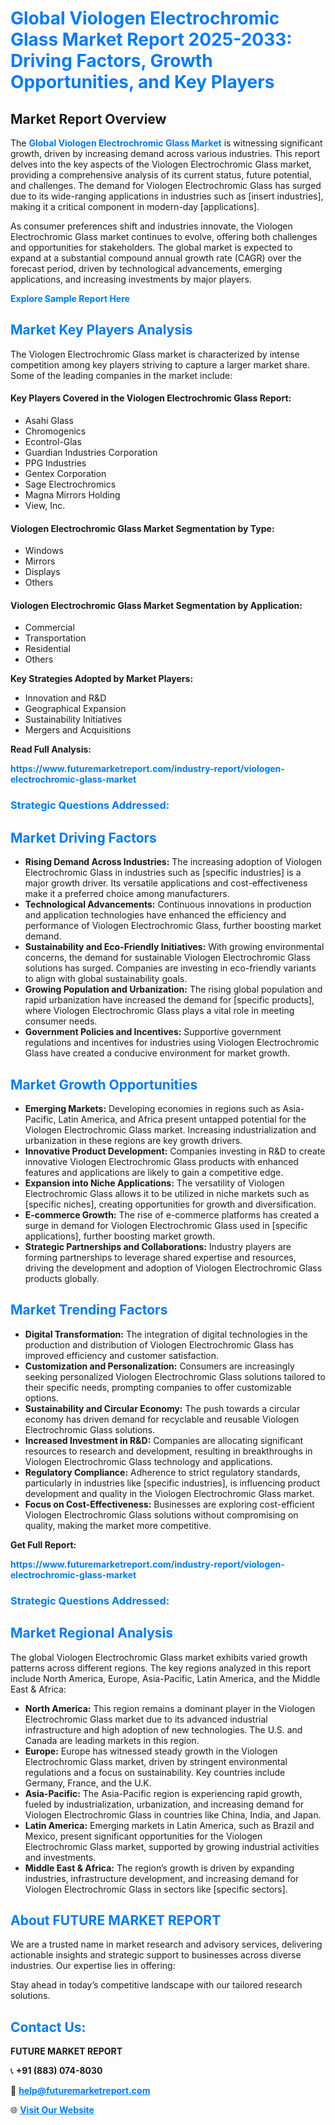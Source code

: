<h1 style="color: #007BFF;">Global Viologen Electrochromic Glass Market Report 2025-2033: Driving Factors, Growth Opportunities, and Key Players</h1>

<section id="overview">
<h2>Market Report Overview</h2>
<p>The <a href="https://www.futuremarketreport.com/industry-report/viologen-electrochromic-glass-market" style="color: #007BFF; text-decoration: none;"><strong>Global Viologen Electrochromic Glass Market</strong></a> is witnessing significant growth, driven by increasing demand across various industries. This report delves into the key aspects of the Viologen Electrochromic Glass market, providing a comprehensive analysis of its current status, future potential, and challenges. The demand for Viologen Electrochromic Glass has surged due to its wide-ranging applications in industries such as [insert industries], making it a critical component in modern-day [applications].</p>
<p>As consumer preferences shift and industries innovate, the Viologen Electrochromic Glass market continues to evolve, offering both challenges and opportunities for stakeholders. The global market is expected to expand at a substantial compound annual growth rate (CAGR) over the forecast period, driven by technological advancements, emerging applications, and increasing investments by major players.</p>
</section>

<section id="overview">
<p><a href="https://www.futuremarketreport.com/request-sample/reportId=62132" style="color: #007BFF; text-decoration: none;"><strong>Explore Sample Report Here</strong></a></p>
</section>

<section id="key-players">
<h2 style="color: #007BFF;">Market Key Players Analysis</h2>
<p>The Viologen Electrochromic Glass market is characterized by intense competition among key players striving to capture a larger market share. Some of the leading companies in the market include:</p>
<h4>Key Players Covered in the Viologen Electrochromic Glass Report:</h4>
<ul><li>Asahi Glass</li><li>Chromogenics</li><li>Econtrol-Glas</li><li>Guardian Industries Corporation</li><li>PPG Industries</li><li>Gentex Corporation</li><li>Sage Electrochromics</li><li>Magna Mirrors Holding</li><li>View, Inc.</li></ul>
<h4>Viologen Electrochromic Glass Market Segmentation by Type:</h4>
<ul><li>Windows</li><li>Mirrors</li><li>Displays</li><li>Others</li></ul>

<h4>Viologen Electrochromic Glass Market Segmentation by Application:</h4>
<ul><li>Commercial</li><li>Transportation</li><li>Residential</li><li>Others</li></ul>
<p><strong>Key Strategies Adopted by Market Players:</strong></p>
<ul>
<li>Innovation and R&D</li>
<li>Geographical Expansion</li>
<li>Sustainability Initiatives</li>
<li>Mergers and Acquisitions</li>
</ul>
</section>

<section>
<p><strong>Read Full Analysis: </strong></p><a href="https://www.futuremarketreport.com/industry-report/viologen-electrochromic-glass-market" style="color: #007BFF; text-decoration: none;"><strong>https://www.futuremarketreport.com/industry-report/viologen-electrochromic-glass-market</strong></a>
<h3 style="color: #007BFF;">Strategic Questions Addressed:</h3>
</section>

<section id="driving-factors">
<h2 style="color: #007BFF;">Market Driving Factors</h2>
<ul>
<li><strong>Rising Demand Across Industries:</strong> The increasing adoption of Viologen Electrochromic Glass in industries such as [specific industries] is a major growth driver. Its versatile applications and cost-effectiveness make it a preferred choice among manufacturers.</li>
<li><strong>Technological Advancements:</strong> Continuous innovations in production and application technologies have enhanced the efficiency and performance of Viologen Electrochromic Glass, further boosting market demand.</li>
<li><strong>Sustainability and Eco-Friendly Initiatives:</strong> With growing environmental concerns, the demand for sustainable Viologen Electrochromic Glass solutions has surged. Companies are investing in eco-friendly variants to align with global sustainability goals.</li>
<li><strong>Growing Population and Urbanization:</strong> The rising global population and rapid urbanization have increased the demand for [specific products], where Viologen Electrochromic Glass plays a vital role in meeting consumer needs.</li>
<li><strong>Government Policies and Incentives:</strong> Supportive government regulations and incentives for industries using Viologen Electrochromic Glass have created a conducive environment for market growth.</li>
</ul>
</section>

<section id="growth-opportunities">
<h2 style="color: #007BFF;">Market Growth Opportunities</h2>
<ul>
<li><strong>Emerging Markets:</strong> Developing economies in regions such as Asia-Pacific, Latin America, and Africa present untapped potential for the Viologen Electrochromic Glass market. Increasing industrialization and urbanization in these regions are key growth drivers.</li>
<li><strong>Innovative Product Development:</strong> Companies investing in R&D to create innovative Viologen Electrochromic Glass products with enhanced features and applications are likely to gain a competitive edge.</li>
<li><strong>Expansion into Niche Applications:</strong> The versatility of Viologen Electrochromic Glass allows it to be utilized in niche markets such as [specific niches], creating opportunities for growth and diversification.</li>
<li><strong>E-commerce Growth:</strong> The rise of e-commerce platforms has created a surge in demand for Viologen Electrochromic Glass used in [specific applications], further boosting market growth.</li>
<li><strong>Strategic Partnerships and Collaborations:</strong> Industry players are forming partnerships to leverage shared expertise and resources, driving the development and adoption of Viologen Electrochromic Glass products globally.</li>
</ul>
</section>

<section id="trending-factors">
<h2 style="color: #007BFF;">Market Trending Factors</h2>
<ul>
<li><strong>Digital Transformation:</strong> The integration of digital technologies in the production and distribution of Viologen Electrochromic Glass has improved efficiency and customer satisfaction.</li>
<li><strong>Customization and Personalization:</strong> Consumers are increasingly seeking personalized Viologen Electrochromic Glass solutions tailored to their specific needs, prompting companies to offer customizable options.</li>
<li><strong>Sustainability and Circular Economy:</strong> The push towards a circular economy has driven demand for recyclable and reusable Viologen Electrochromic Glass solutions.</li>
<li><strong>Increased Investment in R&D:</strong> Companies are allocating significant resources to research and development, resulting in breakthroughs in Viologen Electrochromic Glass technology and applications.</li>
<li><strong>Regulatory Compliance:</strong> Adherence to strict regulatory standards, particularly in industries like [specific industries], is influencing product development and quality in the Viologen Electrochromic Glass market.</li>
<li><strong>Focus on Cost-Effectiveness:</strong> Businesses are exploring cost-efficient Viologen Electrochromic Glass solutions without compromising on quality, making the market more competitive.</li>
</ul>
</section>

<section>
<p><strong>Get Full Report: </strong></p><a href="https://www.futuremarketreport.com/industry-report/viologen-electrochromic-glass-market" style="color: #007BFF; text-decoration: none;"><strong>https://www.futuremarketreport.com/industry-report/viologen-electrochromic-glass-market</strong></a>
<h3 style="color: #007BFF;">Strategic Questions Addressed:</h3>
</section>


<section id="regional-analysis">
<h2 style="color: #007BFF;">Market Regional Analysis</h2>
<p>The global Viologen Electrochromic Glass market exhibits varied growth patterns across different regions. The key regions analyzed in this report include North America, Europe, Asia-Pacific, Latin America, and the Middle East & Africa:</p>
<ul>
<li><strong>North America:</strong> This region remains a dominant player in the Viologen Electrochromic Glass market due to its advanced industrial infrastructure and high adoption of new technologies. The U.S. and Canada are leading markets in this region.</li>
<li><strong>Europe:</strong> Europe has witnessed steady growth in the Viologen Electrochromic Glass market, driven by stringent environmental regulations and a focus on sustainability. Key countries include Germany, France, and the U.K.</li>
<li><strong>Asia-Pacific:</strong> The Asia-Pacific region is experiencing rapid growth, fueled by industrialization, urbanization, and increasing demand for Viologen Electrochromic Glass in countries like China, India, and Japan.</li>
<li><strong>Latin America:</strong> Emerging markets in Latin America, such as Brazil and Mexico, present significant opportunities for the Viologen Electrochromic Glass market, supported by growing industrial activities and investments.</li>
<li><strong>Middle East & Africa:</strong> The region’s growth is driven by expanding industries, infrastructure development, and increasing demand for Viologen Electrochromic Glass in sectors like [specific sectors].</li>
</ul>
</section>

<footer>
<h2 style="color: #007BFF;">About FUTURE MARKET REPORT</h2>
<p>We are a trusted name in market research and advisory services, delivering actionable insights and strategic support to businesses across diverse industries. Our expertise lies in offering:</p>

<p>Stay ahead in today’s competitive landscape with our tailored research solutions.</p>

<h2 style="color: #007BFF;">Contact Us:</h2>
<p><strong>FUTURE MARKET REPORT</strong></p>
<p>📞 <strong>+91 (883) 074-8030</strong></p>
<p>📧 <strong><a href="mailto:help@futuremarketreport.com" style="color: #007BFF;">help@futuremarketreport.com</a></strong></p>
<p>🌐 <strong><a href="https://www.futuremarketreport.com/" style="color: #007BFF;">Visit Our Website</a></strong></p>
</footer>